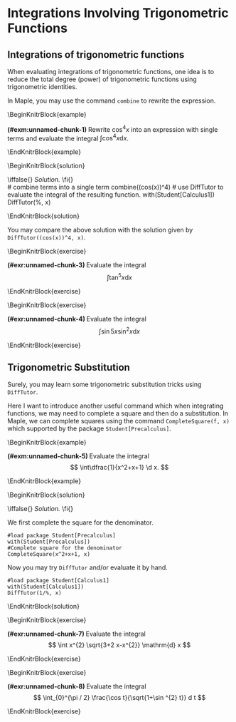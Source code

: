 # Integrations Involving Trigonometric Functions

## Integrations of trigonometric functions

When evaluating integrations of trigonometric functions, one idea is to reduce the total degree (power) of trigonometric functions using trigonometric identities.

In Maple, you may use the command `combine` to rewrite the expression.

\BeginKnitrBlock{example}<div class="example"><span class="example" id="exm:unnamed-chunk-1"><strong>(\#exm:unnamed-chunk-1) </strong></span>
Rewrite $\cos^4x$ into an expression with single terms and evaluate the integral $\int \cos^4x\mathrm{d} x$.
</div>\EndKnitrBlock{example}

\BeginKnitrBlock{solution}<div class="solution">\iffalse{} <span class="solution"><em>Solution. </em></span>  \fi{}<br>
    # combine terms into a single term
    combine((cos(x))^4)
    # use DiffTutor to evaluate the integral of the resulting function.
    with(Student[Calculus1])
    DiffTutor(%, x)
</div>\EndKnitrBlock{solution}

You may compare the above solution with the solution given by `DiffTutor((cos(x))^4, x)`.

\BeginKnitrBlock{exercise}<div class="exercise"><span class="exercise" id="exr:unnamed-chunk-3"><strong>(\#exr:unnamed-chunk-3) </strong></span>
Evaluate the integral
$$
\int \tan ^{5} x \mathrm{d} x
$$
</div>\EndKnitrBlock{exercise}

\BeginKnitrBlock{exercise}<div class="exercise"><span class="exercise" id="exr:unnamed-chunk-4"><strong>(\#exr:unnamed-chunk-4) </strong></span>
Evaluate the integral
$$
\int \sin 5 x \sin^2 x \mathrm{d} x
$$
</div>\EndKnitrBlock{exercise}

## Trigonometric Substitution

Surely, you may learn some trigonometric substitution tricks using `DiffTutor`.

Here I want to introduce another useful command which when integrating functions, we may need to complete a square and then do a substitution. In Maple, we can complete squares using the command `CompleteSquare(f, x)` which supported by the package `Student[Precalculus]`.

\BeginKnitrBlock{example}<div class="example"><span class="example" id="exm:unnamed-chunk-5"><strong>(\#exm:unnamed-chunk-5) </strong></span>
Evaluate the integral
$$
\int\dfrac{1}{x^2+x+1} \d x.
$$
</div>\EndKnitrBlock{example}

\BeginKnitrBlock{solution}<div class="solution">\iffalse{} <span class="solution"><em>Solution. </em></span>  \fi{}<br>

We first complete the square for the denominator.

    #load package Student[Precalculus]
    with(Student[Precalculus])
    #Complete square for the denominator
    CompleteSquare(x^2+x+1, x)

Now you may try `DiffTutor` and/or evaluate it by hand.

    #load package Student[Calculus1]
    with(Student[Calculus1])
    DiffTutor(1/%, x)
</div>\EndKnitrBlock{solution}

\BeginKnitrBlock{exercise}<div class="exercise"><span class="exercise" id="exr:unnamed-chunk-7"><strong>(\#exr:unnamed-chunk-7) </strong></span>
Evaluate the integral
$$
\int x^{2} \sqrt{3+2 x-x^{2}} \mathrm{d} x
$$
</div>\EndKnitrBlock{exercise}

\BeginKnitrBlock{exercise}<div class="exercise"><span class="exercise" id="exr:unnamed-chunk-8"><strong>(\#exr:unnamed-chunk-8) </strong></span>
Evaluate the integral
$$
\int_{0}^{\pi / 2} \frac{\cos t}{\sqrt{1+\sin ^{2} t}} d t
$$
</div>\EndKnitrBlock{exercise}
